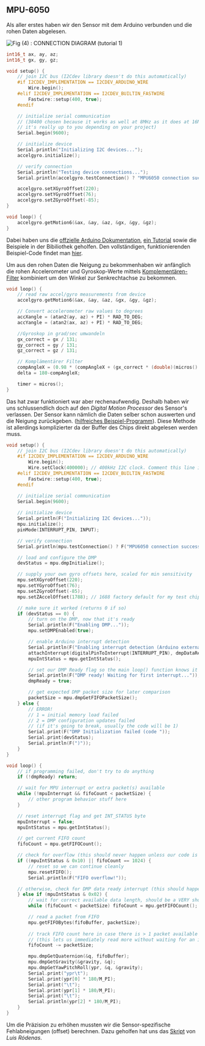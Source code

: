 ## MPU-6050

Als aller erstes haben wir den Sensor mit dem Arduino verbunden und die rohen Daten abgelesen. 

![Fig (4) : CONNECTION DIAGRAM (tutorial 1)](https://hackster.imgix.net/uploads/image/file/125190/conn.png?auto=compress%2Cformat&w=680&h=510&fit=max) 

```c
int16_t ax, ay, az;
int16_t gx, gy, gz;

void setup() {
    // join I2C bus (I2Cdev library doesn't do this automatically)
    #if I2CDEV_IMPLEMENTATION == I2CDEV_ARDUINO_WIRE
        Wire.begin();
    #elif I2CDEV_IMPLEMENTATION == I2CDEV_BUILTIN_FASTWIRE
        Fastwire::setup(400, true);
    #endif

    // initialize serial communication
    // (38400 chosen because it works as well at 8MHz as it does at 16MHz, but
    // it's really up to you depending on your project)
    Serial.begin(9600);

    // initialize device
    Serial.println("Initializing I2C devices...");
    accelgyro.initialize();

    // verify connection
    Serial.println("Testing device connections...");
    Serial.println(accelgyro.testConnection() ? "MPU6050 connection successful" : "MPU6050 	   connection failed");

    accelgyro.setXGyroOffset(220);
    accelgyro.setYGyroOffset(76);
    accelgyro.setZGyroOffset(-85);
}

void loop() {
	accelgyro.getMotion6(&ax, &ay, &az, &gx, &gy, &gz);
}
```



Dabei haben uns die [offzielle Arduino Dokumentation](https://playground.arduino.cc/Main/MPU-6050), [ein Tutorial](https://create.arduino.cc/projecthub/Aritro/getting-started-with-imu-6-dof-motion-sensor-96e066) sowie die Beispiele in der Bibiliothek geholfen. Den vollständigen, funktionierenden Beispiel-Code findet man [hier](https://raw.githubusercontent.com/jrowberg/i2cdevlib/master/Arduino/MPU6050/examples/MPU6050_raw/MPU6050_raw.ino).

Um aus den rohen Daten die Neigung zu bekommenhaben wir anfänglich die rohen Accelerometer und Gyroskop-Werte mittels [Komplementären-Filter](https://bayesianadventures.wordpress.com/2013/10/20/gyroscopes-accelerometers-and-the-complementary-filter/) kombiniert um den Winkel zur Senkrechtachse zu bekommen. 

```c
void loop() {
    // read raw accel/gyro measurements from device
    accelgyro.getMotion6(&ax, &ay, &az, &gx, &gy, &gz);

    // Convert accelerometer raw values to degrees
    accXangle = (atan2(ay, az) + PI) * RAD_TO_DEG;
    accYangle = (atan2(ax, az) + PI) * RAD_TO_DEG;

    //Gyroskop in grad/sec umwandeln
    gx_correct = gx / 131;
    gy_correct = gy / 131;
    gz_correct = gz / 131;

    // Komplämentärer Filter
    compAngleX = (0.98 * (compAngleX + (gx_correct * (double)(micros() - timer) / 			1000000))) + (0.02 * accXangle);
    delta = 180-compAngleX;

    timer = micros();
}
```

Das hat zwar funktioniert war aber rechenaufwendig. Deshalb haben wir uns schlussendlich doch auf den *Digital Motion Processor* des Sensor's verlassen. Der Sensor kann nämlich die Daten selber schon auswerten und die Neigung zurückgeben. ([hilfreiches Beispiel-Programm](https://github.com/jrowberg/i2cdevlib/blob/master/Arduino/MPU6050/examples/MPU6050_DMP6/MPU6050_DMP6.ino)).
Diese Methode ist allerdings komplizierter da der Buffer des Chips direkt abgelesen werden muss.

```c
void setup() {
    // join I2C bus (I2Cdev library doesn't do this automatically)
    #if I2CDEV_IMPLEMENTATION == I2CDEV_ARDUINO_WIRE
        Wire.begin();
        Wire.setClock(400000); // 400kHz I2C clock. Comment this line if having 			compilation difficulties
    #elif I2CDEV_IMPLEMENTATION == I2CDEV_BUILTIN_FASTWIRE
        Fastwire::setup(400, true);
    #endif

    // initialize serial communication
    Serial.begin(9600);
  
    // initialize device
    Serial.println(F("Initializing I2C devices..."));
    mpu.initialize();
    pinMode(INTERRUPT_PIN, INPUT);

    // verify connection
    Serial.println(mpu.testConnection() ? F("MPU6050 connection successful") : F("MPU6050 	  connection failed"));

    // load and configure the DMP
    devStatus = mpu.dmpInitialize();

    // supply your own gyro offsets here, scaled for min sensitivity
    mpu.setXGyroOffset(220);
    mpu.setYGyroOffset(76);
    mpu.setZGyroOffset(-85);
    mpu.setZAccelOffset(1788); // 1688 factory default for my test chip

    // make sure it worked (returns 0 if so)
    if (devStatus == 0) {
        // turn on the DMP, now that it's ready
        Serial.println(F("Enabling DMP..."));
        mpu.setDMPEnabled(true);

        // enable Arduino interrupt detection
        Serial.println(F("Enabling interrupt detection (Arduino external interrupt 				0)..."));
        attachInterrupt(digitalPinToInterrupt(INTERRUPT_PIN), dmpDataReady, RISING);
        mpuIntStatus = mpu.getIntStatus();

        // set our DMP Ready flag so the main loop() function knows it's okay to use it
        Serial.println(F("DMP ready! Waiting for first interrupt..."));
        dmpReady = true;

        // get expected DMP packet size for later comparison
        packetSize = mpu.dmpGetFIFOPacketSize();
    } else {
        // ERROR!
        // 1 = initial memory load failed
        // 2 = DMP configuration updates failed
        // (if it's going to break, usually the code will be 1)
        Serial.print(F("DMP Initialization failed (code "));
        Serial.print(devStatus);
        Serial.println(F(")"));
    }
}

void loop() {
    // if programming failed, don't try to do anything
    if (!dmpReady) return;

    // wait for MPU interrupt or extra packet(s) available
    while (!mpuInterrupt && fifoCount < packetSize) {
        // other program behavior stuff here
    }

    // reset interrupt flag and get INT_STATUS byte
    mpuInterrupt = false;
    mpuIntStatus = mpu.getIntStatus();

    // get current FIFO count
    fifoCount = mpu.getFIFOCount();

    // check for overflow (this should never happen unless our code is too inefficient)
    if ((mpuIntStatus & 0x10) || fifoCount == 1024) {
        // reset so we can continue cleanly
        mpu.resetFIFO();
        Serial.println(F("FIFO overflow!"));

    // otherwise, check for DMP data ready interrupt (this should happen frequently)
    } else if (mpuIntStatus & 0x02) {
        // wait for correct available data length, should be a VERY short wait
        while (fifoCount < packetSize) fifoCount = mpu.getFIFOCount();

        // read a packet from FIFO
        mpu.getFIFOBytes(fifoBuffer, packetSize);
        
        // track FIFO count here in case there is > 1 packet available
        // (this lets us immediately read more without waiting for an interrupt)
        fifoCount -= packetSize;

        mpu.dmpGetQuaternion(&q, fifoBuffer);
        mpu.dmpGetGravity(&gravity, &q);
        mpu.dmpGetYawPitchRoll(ypr, &q, &gravity);
        Serial.print("ypr\t");
        Serial.print(ypr[0] * 180/M_PI);
        Serial.print("\t");
        Serial.print(ypr[1] * 180/M_PI);
        Serial.print("\t");
        Serial.println(ypr[2] * 180/M_PI);
    }
}
```



Um die Präzision zu erhöhen mussten wir die Sensor-spezifische Fehlabneigungen (offset) berechnen. Dazu geholfen hat uns das [Skript](http://wired.chillibasket.com/2015/01/calibrating-mpu6050/) von *Luis Ródenas*.